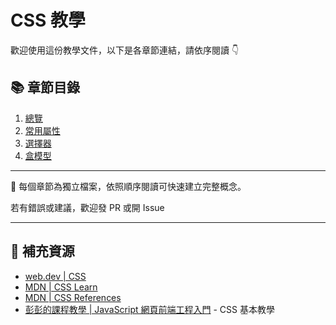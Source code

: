 # CSS 教學

歡迎使用這份教學文件，以下是各章節連結，請依序閱讀 👇

## 📚 章節目錄

1. [總覽](doc/01-Basic.md)
2. [常用屬性](doc/02-Common.md)
3. [選擇器](doc/03-Selectors.md)
4. [盒模型](doc/04-Box.md)

---

📌 每個章節為獨立檔案，依照順序閱讀可快速建立完整概念。

若有錯誤或建議，歡迎發 PR 或開 Issue 

---

## 🔗 補充資源

* [web.dev | CSS](https://web.dev/css)
* [MDN | CSS Learn](https://developer.mozilla.org/en-US/docs/Learn_web_development/Core/Styling_basics)
* [MDN | CSS References](https://developer.mozilla.org/en-US/docs/Web/CSS)
* [彭彭的課程教學 | JavaScript 網頁前端工程入門](https://training.pada-x.com/javascript-start) - CSS 基本教學